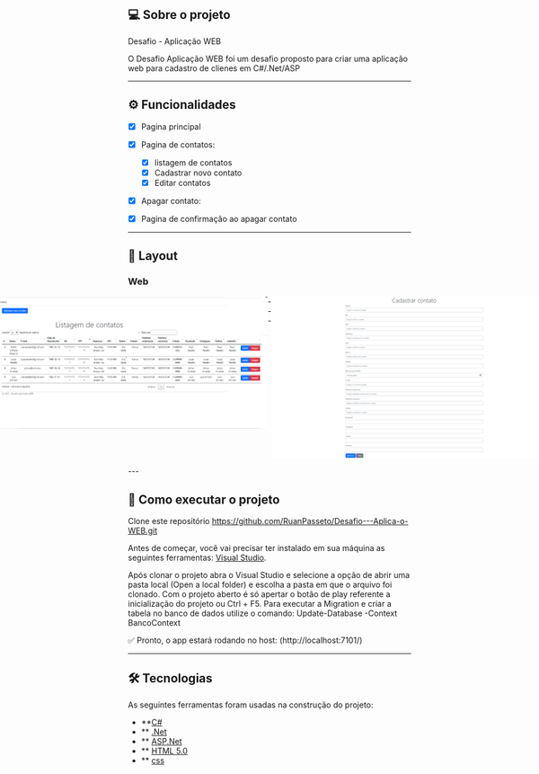 ## 💻 Sobre o projeto

Desafio - Aplicação WEB

O Desafio Aplicação WEB foi um desafio proposto para criar uma aplicação web para cadastro de clienes em C#/.Net/ASP

---

## ⚙️ Funcionalidades

- [x] Pagina principal

- [x] Pagina de contatos:
  - [x] listagem de contatos
  - [x] Cadastrar novo contato
  - [x] Editar contatos
  
 - [x] Apagar contato:
  - [x] Pagina de confirmação ao apagar contato
---

## 🎨 Layout

### Web

<p align="center" style="display: flex; align-items: flex-start; justify-content: center;">
  <img alt="home" title="#home" src="./src/Captura de Tela (8).png">
  ---
  <img alt="home-fill" title="#uhome-fill" src="./src/Captura de tela 2023-02-08 235312.png">
  ---
  <img alt="home-created" title="#home-created" src="./src/Captura de Tela (4).png">
  ---
  <img alt="home-created" title="#home-created" src="./src/Captura de Tela (6).png">
</p>
---

## 🚀 Como executar o projeto

Clone este repositório
https://github.com/RuanPasseto/Desafio---Aplica-o-WEB.git

Antes de começar, você vai precisar ter instalado em sua máquina as seguintes ferramentas:
[Visual Studio](https://visualstudio.microsoft.com/pt-br/). 

Após clonar o projeto abra o Visual Studio e selecione a opção de abrir uma pasta local (Open a local folder) e escolha a pasta em que o arquivo foi clonado.
Com o projeto aberto é só apertar o botão de play referente a inicialização do projeto ou Ctrl + F5.
Para executar a Migration e criar a tabela no banco de dados utilize o comando: Update-Database -Context BancoContext


<p>✅ Pronto, o app estará rodando no host: (http://localhost:7101/)</p>

---

## 🛠 Tecnologias

As seguintes ferramentas foram usadas na construção do projeto:

- **[C#](https://learn.microsoft.com/pt-br/dotnet/csharp/)
- ** [.Net](https://dotnet.microsoft.com/pt-br/download/dotnet-framework)
- ** [ASP.Net](https://dotnet.microsoft.com/pt-br/apps/aspnet)
- ** [HTML 5.0](https://developer.mozilla.org/pt-BR/docs/Web/HTML)
- ** [css](https://developer.mozilla.org/pt-BR/docs/Web/CSS)
